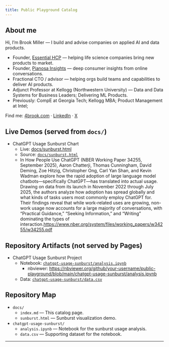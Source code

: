 ```yaml
---
title: Public Playground Catalog
---
```


## About me

Hi, I’m Brook Miller — I build and advise companies on applied AI and data products.

- Founder, [Essential HCP](https://essentialhcp.com) — helping life science companies bring new products to market.
- Founder, [Pianosa Insights](https://pianosainsights.com) — deep consumer insights from online conversations.
- Fractional CTO / advisor — helping orgs build teams and capabilities to deliver AI products.
- Adjunct Professor at Kellogg (Northwestern University) — Data and Data Systems for Business Leaders; Delivering ML Products.
- Previously: CompE at Georgia Tech; Kellogg MBA; Product Management at Intel;

Find me: [4brook.com](https://www.4brook.com/) · [LinkedIn](https://www.linkedin.com/in/brook-miller-cto/) · [X](https://x.com/brookmiller)

## Live Demos (served from `docs/`)

- ChatGPT Usage Sunburst Chart
  - Live: [docs/sunburst.html](./sunburst.html)
  - Source: [`docs/sunburst.html`](https://github.com/your-username/public-playground/blob/main/docs/sunburst.html)
  - In How People Use ChatGPT (NBER Working Paper 34255, September 2025), Aaron Chatterji, Thomas Cunningham, David Deming, Zoe Hitzig, Christopher Ong, Carl Yan Shan, and Kevin Wadman explore how the rapid adoption of large language model chatbots—specifically ChatGPT—has translated into actual usage. Drawing on data from its launch in November 2022 through July 2025, the authors analyze how adoption has spread globally and what kinds of tasks users most commonly employ ChatGPT for. Their findings reveal that while work-related uses are growing, non-work usage now accounts for a large majority of conversations, with “Practical Guidance,” “Seeking Information,” and “Writing” dominating the types of interaction.https://www.nber.org/system/files/working_papers/w34255/w34255.pdf

## Repository Artifacts (not served by Pages)

- ChatGPT Usage Sunburst Project
  - Notebook: [`chatgpt-usage-sunburst/analysis.ipynb`](https://github.com/your-username/public-playground/blob/main/chatgpt-usage-sunburst/analysis.ipynb)
    - nbviewer: https://nbviewer.org/github/your-username/public-playground/blob/main/chatgpt-usage-sunburst/analysis.ipynb
  - Data: [`chatgpt-usage-sunburst/data.csv`](https://github.com/your-username/public-playground/blob/main/chatgpt-usage-sunburst/data.csv)



## Repository Map

- `docs/`
  - `index.md` — This catalog page.
  - `sunburst.html` — Sunburst visualization demo.
- `chatgpt-usage-sunburst/`
  - `analysis.ipynb` — Notebook for the sunburst usage analysis.
  - `data.csv` — Supporting dataset for the notebook.

---
